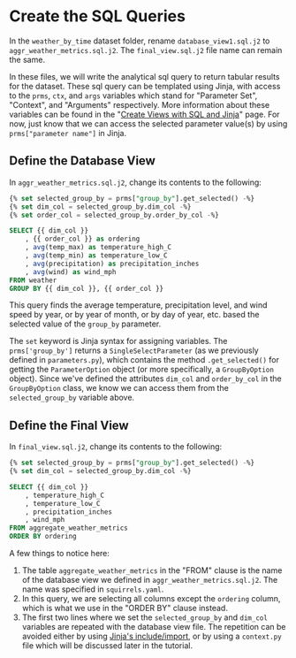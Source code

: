# Create the SQL Queries

In the `weather_by_time` dataset folder, rename `database_view1.sql.j2` to `aggr_weather_metrics.sql.j2`. The `final_view.sql.j2` file name can remain the same.

In these files, we will write the analytical sql query to return tabular results for the dataset. These sql query can be templated using Jinja, with access to the `prms`, `ctx`, and `args` variables which stand for "Parameter Set", "Context", and "Arguments" respectively. More information about these variables can be found in the "[Create Views with SQL and Jinja]" page. For now, just know that we can access the selected parameter value(s) by using `prms["parameter name"]` in Jinja.

## Define the Database View

In `aggr_weather_metrics.sql.j2`, change its contents to the following:

```sql
{% set selected_group_by = prms["group_by"].get_selected() -%}
{% set dim_col = selected_group_by.dim_col -%}
{% set order_col = selected_group_by.order_by_col -%}

SELECT {{ dim_col }}
    , {{ order_col }} as ordering
    , avg(temp_max) as temperature_high_C
    , avg(temp_min) as temperature_low_C
    , avg(precipitation) as precipitation_inches
    , avg(wind) as wind_mph
FROM weather
GROUP BY {{ dim_col }}, {{ order_col }}
```

This query finds the average temperature, precipitation level, and wind speed by year, or by year of month, or by day of year, etc. based the selected value of the `group_by` parameter.

The `set` keyword is Jinja syntax for assigning variables. The `prms['group_by']` returns a `SingleSelectParameter` (as we previously defined in `parameters.py`), which contains the method `.get_selected()` for getting the `ParameterOption` object (or more specifically, a `GroupByOption` object). Since we've defined the attributes `dim_col` and `order_by_col` in the `GroupByOption` class, we know we can access them from the `selected_group_by` variable above.

## Define the Final View

In `final_view.sql.j2`, change its contents to the following:

```sql
{% set selected_group_by = prms["group_by"].get_selected() -%}
{% set dim_col = selected_group_by.dim_col -%}

SELECT {{ dim_col }}
    , temperature_high_C
    , temperature_low_C
    , precipitation_inches
    , wind_mph
FROM aggregate_weather_metrics
ORDER BY ordering
```

A few things to notice here:

1. The table `aggregate_weather_metrics` in the "FROM" clause is the name of the database view we defined in `aggr_weather_metrics.sql.j2`. The name was specified in `squirrels.yaml`.
2. In this query, we are selecting all columns except the `ordering` column, which is what we use in the "ORDER BY" clause instead.
3. The first two lines where we set the `selected_group_by` and `dim_col` variables are repeated with the database view file. The repetition can be avoided either by using [Jinja's include/import], or by using a `context.py` file which will be discussed later in the tutorial.


[Create Views with SQL and Jinja]: ../how-to/sql-views.md
[Jinja's include/import]: https://ttl255.com/jinja2-tutorial-part-6-include-and-import/
